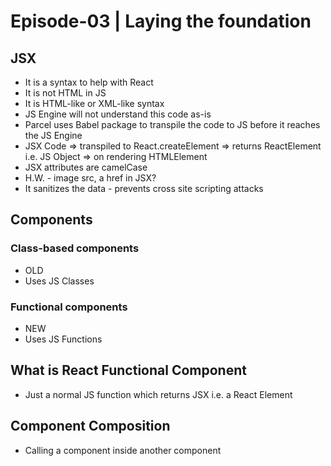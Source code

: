 # Episode-03 | Laying the foundation

## JSX

- It is a syntax to help with React
- It is not HTML in JS
- It is HTML-like or XML-like syntax
- JS Engine will not understand this code as-is
- Parcel uses Babel package to transpile the code to JS before it reaches the JS Engine
- JSX Code => transpiled to React.createElement => returns ReactElement i.e. JS Object => on rendering HTMLElement
- JSX attributes are camelCase
- H.W. - image src, a href in JSX?
- It sanitizes the data - prevents cross site scripting attacks

## Components

### Class-based components

- OLD
- Uses JS Classes

### Functional components

- NEW
- Uses JS Functions

## What is React Functional Component

- Just a normal JS function which returns JSX i.e. a React Element

## Component Composition

- Calling a component inside another component
